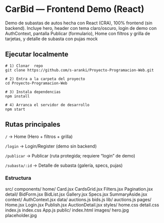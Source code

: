 # CarBid — Frontend Demo (React)

Demo de subastas de autos hecha con React (CRA), 100% frontend (sin backend). Incluye hero, header con tema claro/oscuro, login de demo con AuthContext, pantalla Publicar (formulario), Home con filtros y grilla de tarjetas, y detalle de subasta con pujas mock

## Ejecutar localmente
```
# 1) Clonar  repo
git clone https://github.com/s-aranki/Proyecto-Programacion-Web.git

# 2) Entra a la carpeta del proyecto
cd Proyecto-Programacion-Web

# 3) Instala dependencias
npm install

# 4) Arranca el servidor de desarrollo
npm start
```

## Rutas principales

`/` → Home (Hero + filtros + grilla)

`/login` → Login/Register (demo sin backend)

`/publicar` → Publicar (ruta protegida; requiere “login” de demo)

`/subasta/:id` → Detalle de subasta (galería, specs, pujas)

### Estructura
src/
  components/
    home/
      Card.jsx
      CardsGrid.jsx
      Filters.jsx
      Pagination.jsx
    detail/
      BidForm.jsx
      BidList.jsx
      Gallery.jsx
      Specs.jsx
      SummaryAside.jsx
  context/
    AuthContext.jsx
  data/
    auctions.js
    bids.js
  lib/
    auctions.js
  pages/
    Home.jsx
    Login.jsx
    Publish.jsx
    AuctionDetail.jsx
    styles/
      home.css
      detail.css
  index.js
  index.css
  App.js
public/
  index.html
  images/
    hero.jpg
    placeholder.jpg
